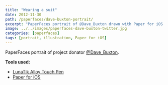 ```yaml
---
title: "Wearing a suit"
date: 2012-11-30
path: /paperfaces/dave-buxton-portrait/
excerpt: "PaperFaces portrait of @Dave_Buxton drawn with Paper for iOS on an iPad."
image: ../../images/paperfaces-dave-buxton-twitter.jpg
categories: [paperfaces]
tags: [portrait, illustration, Paper for iOS]
---
```


PaperFaces portrait of project donator [@Dave_Buxton](https://twitter.com/Dave_Buxton).

**Tools used:**

- [LunaTik Alloy Touch Pen](https://www.amazon.com/gp/product/B00821TR7G/ref=as_li_ss_tl?ie=UTF8&tag=mademist-20&linkCode=as2&camp=1789&creative=390957&creativeASIN=B00821TR7G)
- [Paper for iOS](https://paper.bywetransfer.com/)
